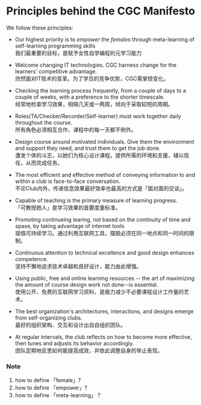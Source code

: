# Principles behind the CGC Manifesto



We follow these principles:

- Our highest priority is to *empower* the *females*
through meta-learning of self-learning programming skills  
我们最重要的目标，是赋予女性自学编程的元学习能力

- Welcome changing IT technologies. CGC harness change for 
the learners' competitive advantage.  
欣然面对IT技术的变革。为了学员的竞争优势，CGC需掌控变化。

- Checking the learning process frequently, from a 
couple of days to a couple of weeks, with a 
preference to the shorter timescale.  
经常地检查学习效果，相隔几天或一两周，倾向于采取较短的周期。

- Roles(TA/Checker/Recorder/Self-learner) must work 
together daily throughout the course.  
所有角色必须相互合作，课程中的每一天都不例外。

- Design course around motivated individuals. 
Give them the environment and support they need, 
and trust them to get the job done.  
激发个体的斗志，以她们为核心设计课程。提供所需的环境和支援，辅以信任，从而完成任务。


- The most efficient and effective method of 
conveying information to and within a club is face-to-face conversation.  
不论Club内外，传递信息效果最好效率也最高的方式是「面对面的交谈」。

- Capable of teaching is the primary measure of learning progress.  
「可教授她人」是学习效果的首要度量标准。

- Promoting continueing learing, not based on the continuity of time and spase, by taking advantage of internet tools   
提倡可持续学习。通过利用互联网工具，摆脱必须在同一地点和同一时间的限制。

- Continuous attention to technical excellence and good design enhances competence.  
坚持不懈地追求技术卓越和良好设计，能力由此增强。

- Using public, free and online learning resources -- the art of maximizing the amount of course design work not done--is essential.  
使用公开、免费的互联网学习资料，是极力减少不必要课程设计工作量的艺术。

- The best organization's architectures, interactions, and designs 
emerge from self-organizing clubs.  
最好的组织架构、交互和设计出自自组织团队。

- At regular intervals, the club reflects on how to become more effective, then tunes and adjusts its behavior accordingly.  
团队定期地反思如何能提高成效，并依此调整自身的举止表现。

### Note
1. how to define 「female」?
2. how to define 「empower」?
3. how to define 「meta-learning」？